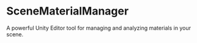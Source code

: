 # SceneMaterialManager
A powerful Unity Editor tool for managing and analyzing materials in your scene. 
